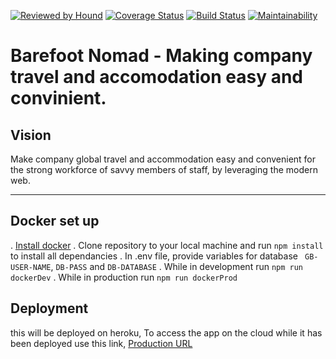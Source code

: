 [![Reviewed by Hound](https://img.shields.io/badge/Reviewed_by-Hound-8E64B0.svg)](https://houndci.com)
[![Coverage Status](https://coveralls.io/repos/github/andela/eagle-bn-backend/badge.svg?branch=develop)](https://coveralls.io/github/andela/eagle-bn-backend?branch=develop)
[![Build Status](https://travis-ci.org/andela/eagle-bn-backend.svg?branch=develop)](https://travis-ci.org/andela/eagle-bn-backend)
[![Maintainability](https://api.codeclimate.com/v1/badges/76edd60530e9f71edb4a/maintainability)](https://codeclimate.com/github/andela/eagle-bn-backend/maintainability)

Barefoot Nomad - Making company travel and accomodation easy and convinient.
=======

## Vision
Make company global travel and accommodation easy and convenient for the strong workforce of savvy members of staff, by leveraging the modern web.

---

## Docker set up
 . [Install docker](https://docs.docker.com/docker-for-mac/install/)
 . Clone repository to your local machine and run `npm install` to install all dependancies
 . In .env file, provide variables for database ` GB-USER-NAME`, `DB-PASS` and `DB-DATABASE`
 . While in development run `npm run dockerDev`
 . While in production run `npm run dockerProd`
 
## Deployment
this will be deployed on heroku, To access the app on the cloud while it has been deployed use this link,
 [Production URL](eagle-bn-backend.herokuapp.com)
